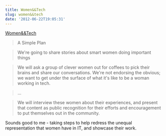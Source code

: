 ```yaml
---
title: Women&&Tech
slug: women&&tech
date: '2012-06-22T19:05:31'
---
```


[Women&&Tech](http://womenandtech.com/)

>A Simple Plan

>We're going to share stories about smart women doing important things

>We will ask a group of clever women out for coffees to pick their brains and share our conversations. We're not endorsing the obvious; we want to get under the surface of what it's like to be a woman working in tech.

> ...

> We will interview these women about their experiences, and present that content as public recognition for their efforts and encouragement to put themselves out in the community.

Sounds good to me - taking steps to help redress the unequal representation that women have in IT, and showcase their work.

<!--more-->


